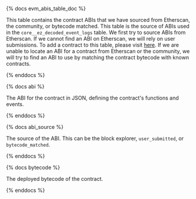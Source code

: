 {% docs evm_abis_table_doc %}

This table contains the contract ABIs that we have sourced from Etherscan, the community, or bytecode matched. This table is the source of ABIs used in the `core__ez_decoded_event_logs` table.
We first try to source ABIs from Etherscan. If we cannot find an ABI on Etherscan, we will rely on user submissions. To add a contract to this table, please visit [here](https://science.flipsidecrypto.xyz/abi-requestor/).
If we are unable to locate an ABI for a contract from Etherscan or the community, we will try to find an ABI to use by matching the contract bytecode with known contracts.

{% enddocs %}


{% docs abi %}

The ABI for the contract in JSON, defining the contract's functions and events.

{% enddocs %}


{% docs abi_source %}

The source of the ABI. This can be the block explorer, `user_submitted`, or `bytecode_matched`.

{% enddocs %}


{% docs bytecode %}

The deployed bytecode of the contract.

{% enddocs %}

